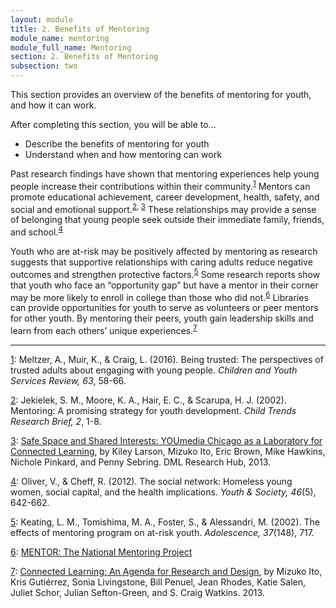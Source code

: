 ```yaml
---
layout: module
title: 2. Benefits of Mentoring
module_name: mentoring
module_full_name: Mentoring
section: 2. Benefits of Mentoring
subsection: two
---
```


This section provides an overview of the benefits of mentoring for youth, and how it can work.

<div class="objectives">
	<p>After completing this section, you will be able to...</p>
<ul>
  <li>Describe the benefits of mentoring for youth</li>
  <li>Understand when and how mentoring can work</li>
</ul>
</div>

Past research findings have shown that mentoring experiences help young people increase their contributions within their community.<sup><a name="1" href="#fn1">1</a></sup> Mentors can promote educational achievement, career development, health, safety, and social and emotional support.<sup><a name="2" href="#fn2">2</a>, <a name="3" href="#fn3">3</a></sup>  These relationships may provide a sense of belonging that young people seek outside their immediate family, friends, and school.<sup><a name="4" href="#fn4">4</a></sup>

Youth who are at-risk may be positively affected by mentoring as research suggests that supportive relationships with caring adults reduce negative outcomes and strengthen protective factors.<sup><a name="5" href="#fn5">5</a></sup> Some research reports show that youth who face an “opportunity gap” but have a mentor in their corner may be more likely to enroll in college than those who did not.<sup><a name="6" href="#fn6">6</a></sup> Libraries can provide opportunities for youth to serve as volunteers or peer mentors for other youth. By mentoring their peers, youth gain leadership skills and learn from each others’ unique experiences.<sup><a name="7" href="#fn7">7</a></sup>

<hr/>

<a name="fn1" href="#1">1</a>: Meltzer, A., Muir, K., & Craig, L. (2016). Being trusted: The perspectives of trusted adults about engaging with young people. _Children and Youth Services Review, 63_, 58-66. 

<a name="fn2" href="#2">2</a>: Jekielek, S. M., Moore, K. A., Hair, E. C., & Scarupa, H. J. (2002). Mentoring: A promising strategy for youth development. _Child Trends Research Brief, 2_, 1-8.

<a name="fn3" href="#3">3</a>: [Safe Space and Shared Interests: YOUmedia Chicago as a Laboratory for Connected Learning](https://dmlhub.net/publications/safe-space-and-shared-interests-youmedia-chicago-laboratory-connected-learning/), by Kiley Larson, Mizuko Ito, Eric Brown, Mike Hawkins, Nichole Pinkard, and Penny Sebring. DML Research Hub, 2013. 

<a name="fn4" href="#4">4</a>: Oliver, V., & Cheff, R. (2012). The social network: Homeless young women, social capital, and the health implications. _Youth & Society, 46_(5), 642-662.  

<a name="fn5" href="#5">5</a>: Keating, L. M., Tomishima, M. A., Foster, S., & Alessandri, M. (2002). The effects of mentoring program on at-risk youth. _Adolescence, 37_(148), 717. 

<a name="fn6" href="#6">6</a>: [MENTOR: The National Mentoring Project](https://www.mentoring.org)

<a name="fn7" href="#7">7</a>: [Connected Learning: An Agenda for Research and Design](https://dmlhub.net/publications/connected-learning-agenda-for-research-and-design/), by Mizuko Ito, Kris Gutiérrez, Sonia Livingstone, Bill Penuel, Jean Rhodes, Katie Salen, Juliet Schor, Julian Sefton-Green, and S. Craig Watkins. 2013.